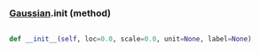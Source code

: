 ### [Gaussian](Gaussian.md).__init__ (method)


```py

def __init__(self, loc=0.0, scale=0.0, unit=None, label=None)

```


